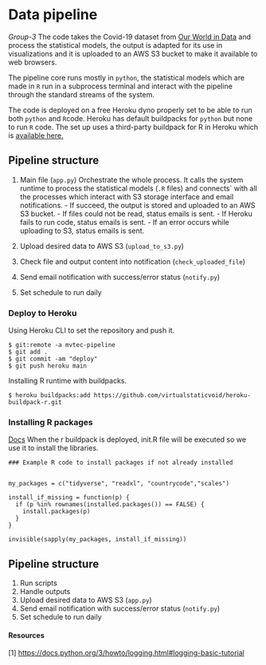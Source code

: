 # Data pipeline
*Group-3*
The code takes the Covid-19 dataset from [Our World in Data](http://ourworldindata.org) and process the statistical models, the output is adapted for its use in visualizations and it is uploaded to an AWS S3 bucket to make it available to web browsers. 

The pipeline core runs mostly in `python`, the statistical models which are made in `R` run in a subprocess terminal and interact with the pipeline through the standard streams of the system.

The code is deployed on a free Heroku dyno properly set to be able to run both `python` and `R`code.
Heroku has default buildpacks for `python` but none to run `R` code. The set up uses a third-party buildpack for R in Heroku which is [available here.](https://github.com/virtualstaticvoid/heroku-buildpack-r) 

## Pipeline structure
  1. Main file (`app.py`)
   Orchestrate the whole process. It calls the system runtime to process the statistical models (`.R` files) and connects` with all the processes which interact with S3 storage interface and email notifications. 
    - If succeed, the output is stored and uploaded to an AWS S3 bucket.
    - If files could not be read, status emails is sent.
    - If Heroku fails to run code, status emails is sent.
    - If an error occurs while uploading to S3, status emails is sent.

  2. Upload desired data to AWS S3 (`upload_to_s3.py`)
  3. Check file and output content into notification (`check_uploaded_file`)
  4. Send email notification with success/error status (`notify.py`)
  5. Set schedule to run daily

### Deploy to Heroku 
Using Heroku CLI to set the repository and push it. 
```
$ git:remote -a mvtec-pipeline
$ git add .
$ git commit -am "deploy"
$ git push heroku main
```
Installing R runtime with buildpacks.
```
$ heroku buildpacks:add https://github.com/virtualstaticvoid/heroku-buildpack-r.git
```
### Installing R packages
[Docs](https://github.com/virtualstaticvoid/heroku-buildpack-r)
When the r buildpack is deployed, init.R file will be executed so we use it to install the libraries. 

```
### Example R code to install packages if not already installed


my_packages = c("tidyverse", "readxl", "countrycode","scales")

install_if_missing = function(p) {
  if (p %in% rownames(installed.packages()) == FALSE) {
    install.packages(p)
  }
}

invisible(sapply(my_packages, install_if_missing))
```

## Pipeline structure
  1. Run scripts
  2. Handle outputs
  3. Upload desired data to AWS S3 (`app.py`)
  4. Send email notification with success/error status (`notify.py`)
  5. Set schedule to run daily

#### Resources
[1] https://docs.python.org/3/howto/logging.html#logging-basic-tutorial